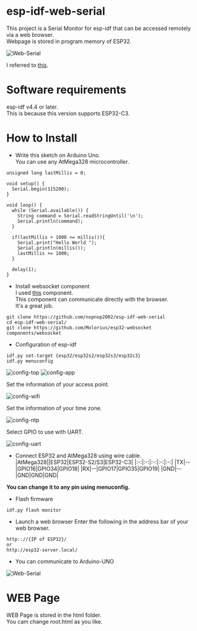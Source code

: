 # esp-idf-web-serial

This project is a Serial Monitor for esp-idf that can be accessed remotely via a web browser.   
Webpage is stored in program memory of ESP32.   

![Web-Serial](https://user-images.githubusercontent.com/6020549/164257652-d5c52442-7168-4069-8e0b-cd04f1b2cb83.jpg)


I referred to [this](https://github.com/ayushsharma82/WebSerial).


# Software requirements
esp-idf v4.4 or later.   
This is because this version supports ESP32-C3.   


# How to Install

- Write this sketch on Arduino Uno.   
You can use any AtMega328 microcontroller.   

```
unsigned long lastMillis = 0;

void setup() {
  Serial.begin(115200);
}

void loop() {
  while (Serial.available()) {
    String command = Serial.readStringUntil('\n');
    Serial.println(command);
  }

  if(lastMillis + 1000 <= millis()){
    Serial.print("Hello World ");
    Serial.println(millis());
    lastMillis += 1000;
  }

  delay(1);
}
```

- Install websocket component   
I used [this](https://github.com/Molorius/esp32-websocket) component.   
This component can communicate directly with the browser.   
It's a great job.   

```
git clone https://github.com/nopnop2002/esp-idf-web-serial
cd esp-idf-web-serial/
git clone https://github.com/Molorius/esp32-websocket components/websocket
```


- Configuration of esp-idf
```
idf.py set-target {esp32/esp32s2/esp32s3/esp32c3}
idf.py menuconfig
```
![config-top](https://user-images.githubusercontent.com/6020549/164256546-da988299-c0ff-41e0-8c5a-45cdd11f9fe7.jpg)
![config-app](https://user-images.githubusercontent.com/6020549/164256573-1e6fc379-699a-4464-a93d-70160fe2a0b0.jpg)


Set the information of your access point.

![config-wifi](https://user-images.githubusercontent.com/6020549/164256660-c2def5c5-d524-483b-885a-fa8f32e9b471.jpg)


Set the information of your time zone.

![config-ntp](https://user-images.githubusercontent.com/6020549/164256796-cf851736-2a8e-400f-b809-992aa2ff867e.jpg)


Select GPIO to use with UART.

![config-uart](https://user-images.githubusercontent.com/6020549/164256738-0f59817b-0deb-41b5-a4e5-379cbe3c2574.jpg)


- Connect ESP32 and AtMega328 using wire cable.
|AtMega328||ESP32|ESP32-S2/S3|ESP32-C3|
|:-:|:-:|:-:|:-:|:-:|
|TX|--|GPIO16|GPIO34|GPIO18|
|RX|--|GPIO17|GPIO35|GPIO19|
|GND|--|GND|GND|GND|

__You can change it to any pin using menuconfig.__   


- Flash firmware
```
idf.py flash monitor
```

- Launch a web browser 
Enter the following in the address bar of your web browser.   

```
http:://{IP of ESP32}/
or
http://esp32-server.local/
```

- You can communicate to Arduino-UNO

![Web-Serial](https://user-images.githubusercontent.com/6020549/164257652-d5c52442-7168-4069-8e0b-cd04f1b2cb83.jpg)

# WEB Page
WEB Page is stored in the html folder.   
You cam change root.html as you like.   
